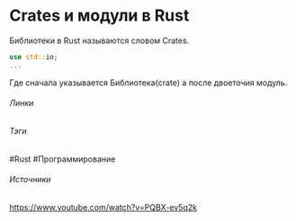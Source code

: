 # Crates и модули в Rust
Библиотеки в Rust называются словом Crates.

```rust
use std::io;
...
```
Где сначала указывается Библиотека(crate) а после двоеточия модуль.
###### Линки
 
###### Тэги
 #Rust 
 #Программирование 
###### Источники
 https://www.youtube.com/watch?v=PQBX-ev5q2k